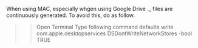 When using MAC, especially whgen using Google Drive ._ files are continuously generated.
To avoid this, do as follow.

>> Open Terminal
>> Type following command
defaults write com.apple.desktopservices DSDontWriteNetworkStores -bool TRUE
